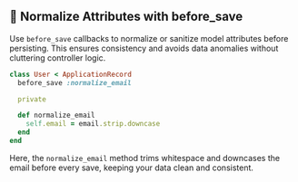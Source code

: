 ## 🔄 Normalize Attributes with before_save
Use `before_save` callbacks to normalize or sanitize model attributes before persisting. This ensures consistency and avoids data anomalies without cluttering controller logic.

```ruby
class User < ApplicationRecord
  before_save :normalize_email

  private

  def normalize_email
    self.email = email.strip.downcase
  end
end
```

Here, the `normalize_email` method trims whitespace and downcases the email before every save, keeping your data clean and consistent.